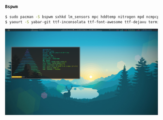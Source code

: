 ### `Bspwm`
```sh
$ sudo pacman -S bspwm sxhkd lm_sensors mpc hddtemp nitrogen mpd ncmpcpp scrot git
$ yaourt -S yabar-git ttf-inconsolata ttf-font-awesome ttf-dejavu terminus-font-ttf terminus-font dmenu2

```

![bspwm](https://raw.githubusercontent.com/Sup3r-Us3r/MyDotfiles/master/Screenshots/bspwm.png)